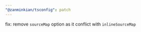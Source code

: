 ```yaml
---
"@zanminkian/tsconfig": patch
---
```


fix: remove `sourceMap` option as it conflict with `inlineSourceMap`
